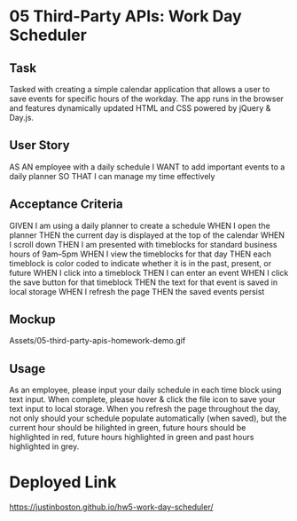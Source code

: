 # 05 Third-Party APIs: Work Day Scheduler

## Task

Tasked with creating a simple calendar application that allows a user to save events for specific hours of the workday. The app runs in the browser and features dynamically updated HTML and CSS powered by jQuery & Day.js.

## User Story

AS AN employee with a daily schedule
I WANT to add important events to a daily planner
SO THAT I can manage my time effectively

## Acceptance Criteria

GIVEN I am using a daily planner to create a schedule
WHEN I open the planner
THEN the current day is displayed at the top of the calendar
WHEN I scroll down
THEN I am presented with timeblocks for standard business hours of 9am&ndash;5pm
WHEN I view the timeblocks for that day
THEN each timeblock is color coded to indicate whether it is in the past, present, or future
WHEN I click into a timeblock
THEN I can enter an event
WHEN I click the save button for that timeblock
THEN the text for that event is saved in local storage
WHEN I refresh the page
THEN the saved events persist

## Mockup
Assets/05-third-party-apis-homework-demo.gif

## Usage
As an employee, please input your daily schedule in each time block using text input. When complete, please hover & click the file icon to save your text input to local storage. When you refresh the page throughout the day, not only should your schedule populate automatically (when saved), but the current hour should be hilighted in green, future hours should be highlighted in red, future hours highlighted in green and past hours highlighted in grey.

# Deployed Link
https://justinboston.github.io/hw5-work-day-scheduler/
